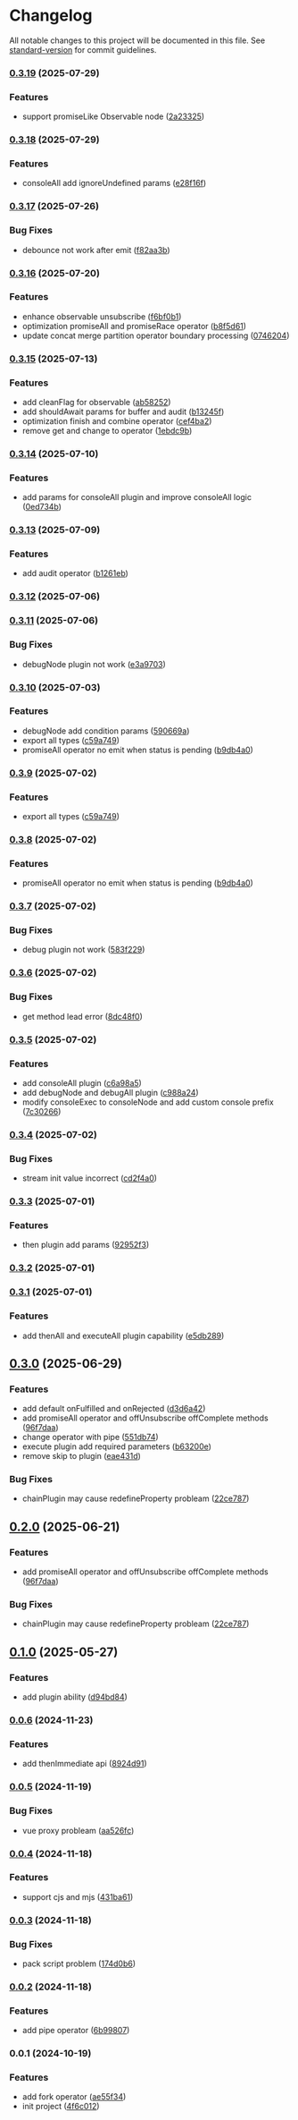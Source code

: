 # Changelog

All notable changes to this project will be documented in this file. See [standard-version](https://github.com/conventional-changelog/standard-version) for commit guidelines.

### [0.3.19](https://github.com/fluthjs/fluth/compare/v0.3.18...v0.3.19) (2025-07-29)


### Features

* support promiseLike Observable node ([2a23325](https://github.com/fluthjs/fluth/commit/2a233258f2c08c497bc465f735c31da6d24e469d))

### [0.3.18](https://github.com/fluthjs/fluth/compare/v0.3.17...v0.3.18) (2025-07-29)


### Features

* consoleAll add ignoreUndefined params ([e28f16f](https://github.com/fluthjs/fluth/commit/e28f16fec0c44133a61373dad9fc31e2a53fae7e))

### [0.3.17](https://github.com/fluthjs/fluth/compare/v0.3.16...v0.3.17) (2025-07-26)


### Bug Fixes

* debounce not work after emit ([f82aa3b](https://github.com/fluthjs/fluth/commit/f82aa3bf9009b0e80a874be74cb47f62e37f8359))

### [0.3.16](https://github.com/fluthjs/fluth/compare/v0.3.15...v0.3.16) (2025-07-20)


### Features

* enhance observable unsubscribe ([f6bf0b1](https://github.com/fluthjs/fluth/commit/f6bf0b11b0c153d505f863dc895099a0ccb92a25))
* optimization promiseAll and promiseRace operator ([b8f5d61](https://github.com/fluthjs/fluth/commit/b8f5d61c2a4192c703e5d3540e47ec3edde88485))
* update concat merge partition operator boundary processing ([0746204](https://github.com/fluthjs/fluth/commit/07462048c078a6be70ac9286286540950ce3ffaa))

### [0.3.15](https://github.com/fluthjs/fluth/compare/v0.3.14...v0.3.15) (2025-07-13)


### Features

* add cleanFlag for observable ([ab58252](https://github.com/fluthjs/fluth/commit/ab58252ed25ec9412e5a44834b2ca1aa0026bd9f))
* add shouldAwait params for buffer and audit ([b13245f](https://github.com/fluthjs/fluth/commit/b13245ff9926456644b2835ffe22e1391a21c5d3))
* optimization finish and combine operator ([cef4ba2](https://github.com/fluthjs/fluth/commit/cef4ba2482a5815b490a89b8599d3051b6580a80))
* remove get and change to operator ([1ebdc9b](https://github.com/fluthjs/fluth/commit/1ebdc9bbd3f18a2fc37a1e787601c97fa63f84c4))

### [0.3.14](https://github.com/fluthjs/fluth/compare/v0.3.13...v0.3.14) (2025-07-10)


### Features

* add params for consoleAll plugin and improve consoleAll logic ([0ed734b](https://github.com/fluthjs/fluth/commit/0ed734b2b68b146a1a859b11d350514cbdaa39cf))

### [0.3.13](https://github.com/fluthjs/fluth/compare/v0.3.12...v0.3.13) (2025-07-09)


### Features

* add audit operator ([b1261eb](https://github.com/fluthjs/fluth/commit/b1261eb2b08110e8a862a83b2ad4228a3b56a21b))

### [0.3.12](https://github.com/fluthjs/fluth/compare/v0.3.11...v0.3.12) (2025-07-06)

### [0.3.11](https://github.com/fluthjs/fluth/compare/v0.3.10...v0.3.11) (2025-07-06)


### Bug Fixes

* debugNode plugin not work ([e3a9703](https://github.com/fluthjs/fluth/commit/e3a970399161aa3f97eb313d6274b51a5c91d7d6))

### [0.3.10](https://github.com/fluthjs/fluth/compare/v0.3.7...v0.3.10) (2025-07-03)


### Features

* debugNode add condition params ([590669a](https://github.com/fluthjs/fluth/commit/590669a57d8c08626309aaac58af22554f7b5d39))
* export all types ([c59a749](https://github.com/fluthjs/fluth/commit/c59a7499692862bcf683e9a77bb44e39e5e67f5f))
* promiseAll operator no emit when status is pending ([b9db4a0](https://github.com/fluthjs/fluth/commit/b9db4a0ca74de2840db544260bb14d77629c8967))

### [0.3.9](https://github.com/fluthjs/fluth/compare/v0.3.8...v0.3.9) (2025-07-02)


### Features

* export all types ([c59a749](https://github.com/fluthjs/fluth/commit/c59a7499692862bcf683e9a77bb44e39e5e67f5f))

### [0.3.8](https://github.com/fluthjs/fluth/compare/v0.3.7...v0.3.8) (2025-07-02)


### Features

* promiseAll operator no emit when status is pending ([b9db4a0](https://github.com/fluthjs/fluth/commit/b9db4a0ca74de2840db544260bb14d77629c8967))

### [0.3.7](https://github.com/fluthjs/fluth/compare/v0.3.6...v0.3.7) (2025-07-02)


### Bug Fixes

* debug plugin not work ([583f229](https://github.com/fluthjs/fluth/commit/583f22997ffbf61ff95f5e35fa80f553800ecedd))

### [0.3.6](https://github.com/fluthjs/fluth/compare/v0.3.5...v0.3.6) (2025-07-02)


### Bug Fixes

* get method lead error ([8dc48f0](https://github.com/fluthjs/fluth/commit/8dc48f0ae68158a619ab8f4610f4a1803e57fe47))

### [0.3.5](https://github.com/fluthjs/fluth/compare/v0.3.4...v0.3.5) (2025-07-02)


### Features

* add consoleAll plugin ([c6a98a5](https://github.com/fluthjs/fluth/commit/c6a98a51fb8ee5201e3c8a0d12d16af702b0c7c1))
* add debugNode and debugAll plugin ([c988a24](https://github.com/fluthjs/fluth/commit/c988a24c28dc74a306a812dc5fe95bdefa8989c5))
* modify consoleExec to consoleNode and add custom console prefix ([7c30266](https://github.com/fluthjs/fluth/commit/7c3026681952f787b73627f9d6426df7aa109d11))

### [0.3.4](https://github.com/fluthjs/fluth/compare/v0.3.3...v0.3.4) (2025-07-02)


### Bug Fixes

* stream init value incorrect ([cd2f4a0](https://github.com/fluthjs/fluth/commit/cd2f4a075a01ccb1bdf3b206aef6dea83b13df27))

### [0.3.3](https://github.com/fluthjs/fluth/compare/v0.3.2...v0.3.3) (2025-07-01)


### Features

* then plugin add params ([92952f3](https://github.com/fluthjs/fluth/commit/92952f338357f5f4ce23a9b0eea17ce2b6a85585))

### [0.3.2](https://github.com/fluthjs/fluth/compare/v0.3.1...v0.3.2) (2025-07-01)

### [0.3.1](https://github.com/fluthjs/fluth/compare/v0.3.0...v0.3.1) (2025-07-01)


### Features

* add thenAll and executeAll plugin capability ([e5db289](https://github.com/fluthjs/fluth/commit/e5db28936c24dd61db3e129a7671500ce7debe4c))

## [0.3.0](https://github.com/fluthjs/fluth/compare/v0.1.0...v0.3.0) (2025-06-29)


### Features

* add default onFulfilled and onRejected ([d3d6a42](https://github.com/fluthjs/fluth/commit/d3d6a425f1d2af3b3c8fafb0f7dedd1928fb7d4c))
* add promiseAll operator and offUnsubscribe offComplete methods ([96f7daa](https://github.com/fluthjs/fluth/commit/96f7daafd0bcfad6f99b4642e9e685343260f58b))
* change operator with pipe ([551db74](https://github.com/fluthjs/fluth/commit/551db7421c6e95ae03288609b50b45aa4e9cf090))
* execute plugin add required parameters ([b63200e](https://github.com/fluthjs/fluth/commit/b63200e67ed5bf8df4f947823495147059b3ab50))
* remove skip to plugin ([eae431d](https://github.com/fluthjs/fluth/commit/eae431dd6bc074e656c27c83b9f5693b099eed12))


### Bug Fixes

* chainPlugin may cause redefineProperty probleam ([22ce787](https://github.com/fluthjs/fluth/commit/22ce7875a1fb6e09a61db9213e832533df6894c3))

## [0.2.0](https://github.com/fluthjs/fluth/compare/v0.1.0...v0.2.0) (2025-06-21)

### Features

- add promiseAll operator and offUnsubscribe offComplete methods ([96f7daa](https://github.com/fluthjs/fluth/commit/96f7daafd0bcfad6f99b4642e9e685343260f58b))

### Bug Fixes

- chainPlugin may cause redefineProperty probleam ([22ce787](https://github.com/fluthjs/fluth/commit/22ce7875a1fb6e09a61db9213e832533df6894c3))

## [0.1.0](https://github.com/fluthjs/fluth/compare/v0.0.6...v0.1.0) (2025-05-27)

### Features

- add plugin ability ([d94bd84](https://github.com/fluthjs/fluth/commit/d94bd84c2498521cfb9997df480b0b5c9531f6ca))

### [0.0.6](https://github.com/fluthjs/fluth/compare/v0.0.5...v0.0.6) (2024-11-23)

### Features

- add thenImmediate api ([8924d91](https://github.com/fluthjs/fluth/commit/8924d9199fcaf97096afb0ae1b859ec8bbc5bf7e))

### [0.0.5](https://github.com/fluthjs/fluth/compare/v0.0.4...v0.0.5) (2024-11-19)

### Bug Fixes

- vue proxy probleam ([aa526fc](https://github.com/fluthjs/fluth/commit/aa526fc7bd1fcdada8882f837db83ad8b675b8b1))

### [0.0.4](https://github.com/fluthjs/fluth/compare/v0.0.3...v0.0.4) (2024-11-18)

### Features

- support cjs and mjs ([431ba61](https://github.com/fluthjs/fluth/commit/431ba61954f7e0fe71b5cb4ee7ecbf027b5817d0))

### [0.0.3](https://github.com/fluthjs/fluth/compare/v0.0.2...v0.0.3) (2024-11-18)

### Bug Fixes

- pack script problem ([174d0b6](https://github.com/fluthjs/fluth/commit/174d0b6945526e4fca0e7245a09ad818fde49a62))

### [0.0.2](https://github.com/fluthjs/fluth/compare/v0.0.1...v0.0.2) (2024-11-18)

### Features

- add pipe operator ([6b99807](https://github.com/fluthjs/fluth/commit/6b99807bc6b0e3632d90486f279c407afefcd1fb))

### 0.0.1 (2024-10-19)

### Features

- add fork operator ([ae55f34](https://github.com/fluthjs/fluth/commit/ae55f3484757a4fd988fb509a589c81382830585))
- init project ([4f6c012](https://github.com/fluthjs/fluth/commit/4f6c0121797f97794615daae9a6acf26b14f31e0))
